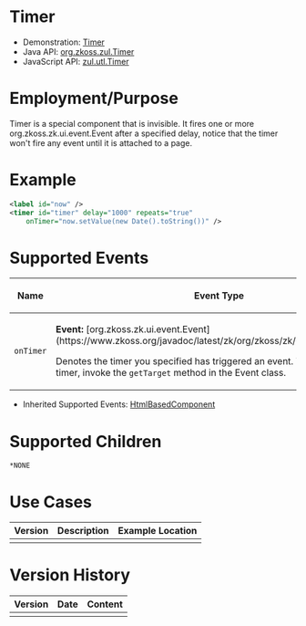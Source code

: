 

# Timer

- Demonstration: [Timer](http://www.zkoss.org/zkdemo/userguide/#u3)
- Java API: [org.zkoss.zul.Timer](https://www.zkoss.org/javadoc/latest/zk/org/zkoss/zul/Timer.html)
- JavaScript API: [zul.utl.Timer](https://www.zkoss.org/javadoc/latest/jsdoc/classes/zul.utl.Timer.html)


# Employment/Purpose

Timer is a special component that is invisible. It fires one or more
org.zkoss.zk.ui.event.Event after a specified delay, notice that the
timer won't fire any event until it is attached to a page.

# Example

```xml
<label id="now" />
<timer id="timer" delay="1000" repeats="true"
    onTimer="now.setValue(new Date().toString())" />
```

# Supported Events

<table>
<thead>
<tr class="header">
<th><center>
<p>Name</p>
</center></th>
<th><center>
<p>Event Type</p>
</center></th>
</tr>
</thead>
<tbody>
<tr class="odd">
<td><center>
<p><code>onTimer</code></p>
</center></td>
<td><p><strong>Event:</strong>
[org.zkoss.zk.ui.event.Event](https://www.zkoss.org/javadoc/latest/zk/org/zkoss/zk/ui/event/Event.html)</p>
<p>Denotes the timer you specified has triggered an event. To know which
timer, invoke the <code>getTarget</code> method in the Event
class.</p></td>
</tr>
</tbody>
</table>

- Inherited Supported Events: [ HtmlBasedComponent]({{site.baseurl}}/zk_component_ref/base_components/htmlbasedcomponent#Supported_Events)

# Supported Children

`*NONE`

# Use Cases

| Version | Description | Example Location |
|---------|-------------|------------------|
|         |             |                  |

# Version History



| Version | Date | Content |
|---------|------|---------|
|         |      |         |


